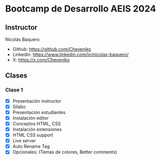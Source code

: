 # Bootcamp de Desarrollo AEIS 2024

## Instructor

Nicolás Baquero

- Github: https://github.com/Cheveniko
- Linkedin: https://www.linkedin.com/in/nicolas-baquero/
- X: https://x.com/Cheveniko

## Clases

### Clase 1

- [x] Presentación instructor
- [x] Sílabo
- [x] Presentación estudiantes
- [x] Instalación editor
- [x] Conceptos HTML, CSS
- [x] Instalación extensiones
- [x] HTML CSS support
- [x] Live server
- [x] Auto Rename Tag
- [x] Opcionales: (Temas de colores, Better comments)
